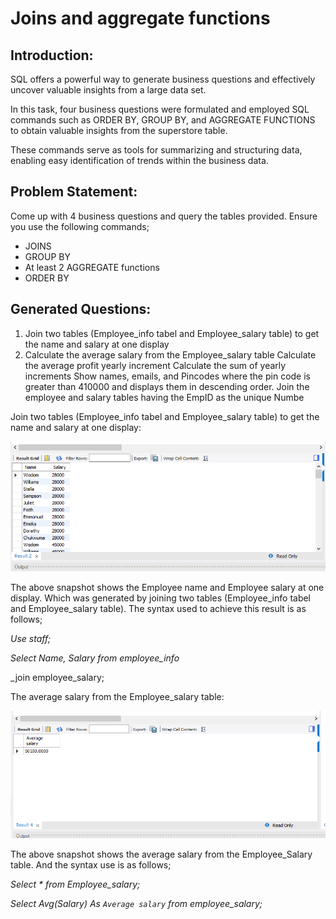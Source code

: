 # Joins and aggregate functions

## Introduction:

SQL offers a powerful way to generate business questions and effectively uncover valuable insights from a large data set.

In this task, four business questions were formulated and employed SQL commands such as ORDER BY, GROUP BY, and AGGREGATE FUNCTIONS to obtain valuable insights from the superstore table.

These commands serve as tools for summarizing and structuring data, enabling easy identification of trends within the business data.

## Problem Statement:
Come up with 4 business questions and query the tables provided. Ensure you use the following commands;

- JOINS
- GROUP BY
- At least 2 AGGREGATE functions
- ORDER BY

## Generated Questions:

1. Join two tables (Employee_info tabel and Employee_salary table) to get the name and salary at one display
2. Calculate the average salary from the Employee_salary table
Calculate the average profit yearly increment
Calculate the sum of yearly increments
Show names, emails, and Pincodes where the pin code is greater than 410000 and displays them in descending order.
Join the employee and salary tables having the EmpID as the unique Numbe

Join two tables (Employee_info tabel and Employee_salary table) to get the name and salary at one display:

![](Table_Joins.png)

The above snapshot shows the Employee name and Employee salary at one display. Which was generated by joining two tables (Employee_info tabel and Employee_salary table). The syntax used to achieve this result is as follows;

_Use staff;_

_Select Name, Salary from employee_info_

_join employee_salary;

The average salary from the Employee_salary table:

![](Average_Salary.png)


The above snapshot shows the average salary from the Employee_Salary table. And the syntax use is as follows;

_Select * from Employee_salary;_

_Select Avg(Salary) As `Average salary` from employee_salary;_
